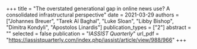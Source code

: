+++
title = "The overstated generational gap in online news use? A consolidated infrastructural perspective"
date = 2021-03-29
authors = ["Johannes Breuer", "Tarek Al Baghal", "Luke Sloan", "Libby Bishop", "Dimitra Kondyli", "Apostolos Linardis"]
publication_types = ["2"]
abstract = ""
selected = false
publication = "*IASSIST Quarterly*"
url_pdf = "https://iassistquarterly.com/index.php/iassist/article/view/988/966"
+++